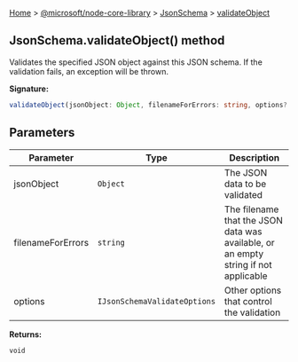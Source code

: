 [Home](./index) &gt; [@microsoft/node-core-library](./node-core-library.md) &gt; [JsonSchema](./node-core-library.jsonschema.md) &gt; [validateObject](./node-core-library.jsonschema.validateobject.md)

## JsonSchema.validateObject() method

Validates the specified JSON object against this JSON schema. If the validation fails, an exception will be thrown.

<b>Signature:</b>

```typescript
validateObject(jsonObject: Object, filenameForErrors: string, options?: IJsonSchemaValidateOptions): void;
```

## Parameters

|  Parameter | Type | Description |
|  --- | --- | --- |
|  jsonObject | `Object` | The JSON data to be validated |
|  filenameForErrors | `string` | The filename that the JSON data was available, or an empty string if not applicable |
|  options | `IJsonSchemaValidateOptions` | Other options that control the validation |

<b>Returns:</b>

`void`


